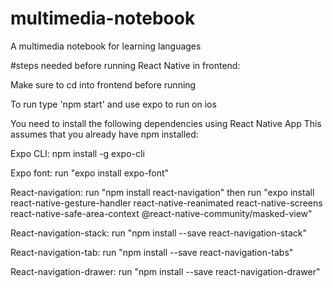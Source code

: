 # multimedia-notebook
A multimedia notebook for learning languages


#steps needed before running React Native in frontend:

Make sure to cd into frontend before running

To run type 'npm start' and use expo to run on ios 


You need to install the following dependencies using React Native App
This assumes that you already have npm installed:

Expo CLI: npm install -g expo-cli

Expo font: run "expo install expo-font"

React-navigation: run "npm install react-navigation" 
then run 
"expo install react-native-gesture-handler react-native-reanimated react-native-screens react-native-safe-area-context @react-native-community/masked-view"

React-navigation-stack: run "npm install --save react-navigation-stack"

React-navigation-tab: run "npm install --save react-navigation-tabs"

React-navigation-drawer: run "npm install --save react-navigation-drawer"
